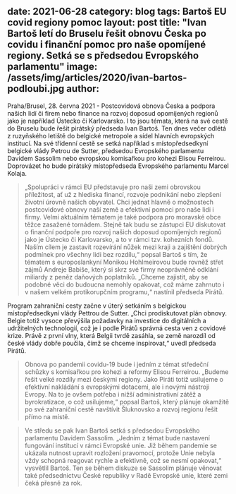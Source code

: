 date:         2021-06-28
category:     blog
tags:         Bartoš EU covid regiony pomoc
layout:       post
title:        "Ivan Bartoš letí do Bruselu řešit obnovu Česka po covidu i finanční pomoc pro naše opomíjené regiony. Setká se s předsedou Evropského parlamentu"
image:        /assets/img/articles/2020/ivan-bartos-podloubi.jpg
author:       
---


Praha/Brusel, 28. června 2021 - Postcovidová obnova Česka a podpora našich lidí či firem nebo finance na rozvoj doposud opomíjených regionů jako je například Ústecko či Karlovarsko. I to jsou témata, která na své cestě do Bruselu bude řešit pirátský předseda Ivan Bartoš. Ten dnes večer odlétá z ruzyňského letiště do belgické metropole a sídel hlavních evropských institucí. Na své třídenní cestě se setká například s místopředsedkyní belgické vlády Petrou de Sutter, předsedou Evropského parlamentu Davidem Sassolim nebo evropskou komisařkou pro kohezi Elisou Ferreirou. Doprovázet ho bude pirátský místopředseda Evropského parlamentu Marcel Kolaja.

> „Spolupráci v rámci EU představuje pro naši zemi obrovskou příležitost, ať už z hlediska financí, rozvoje podnikání nebo zlepšení životní úrovně našich obyvatel. Chci jednat hlavně o možnostech postcovidové obnovy naší země a efektivní pomoci pro naše lidi i firmy. Velmi aktuálním tématem je také podpora pro moravské obce těžce zasažené tornádem. Stejně tak budu se zástupci EU diskutovat o finanční podpoře pro rozvoj našich doposud opomíjených regionů jako je Ústecko či Karlovarsko, a to v rámci tzv. kohezních fondů. Naším cílem je zastavit rozevírání nůžek mezi kraji a zajištění dobrých podmínek pro všechny lidi bez rozdílu,“ popsal Bartoš s tím, že tématem s europoslankyní Monikou Hohlmeirovou bude rovněž střet zájmů Andreje Babiše, který si skrz své firmy neoprávněně odklání miliardy z peněz daňových poplatníků. „Chceme zajistit, aby se podobné věci do budoucna nemohly opakovat, což máme zahrnuto i v našem velkém protikorupčním programu,“ nastínil předseda Pirátů.

Program zahraniční cesty začne v úterý setkáním s belgickou místopředsedkyní vlády Pettrou de Sutter. „Chci prodiskutovat plán obnovy. Belgie totiž vysoce převýšila požadavky na investice do digitálních a udržitelných technologií, což je i podle Pirátů správná cesta ven z covidové krize. Právě z první vlny, která Belgii tvrdě zasáhla, se země narozdíl od české vlády dobře poučila, čímž se chceme inspirovat,“ uvedl předseda Pirátů.

> Obnova po pandemii covidu-19 bude i jedním z témat středeční schůzky s komisařkou pro kohezi a reformy Elisou Ferreirou. „Budeme řešit velké rozdíly mezi českými regiony. Jako Piráti totiž usilujeme o efektivní nakládání s evropskými dotacemi, ale i novými nástroji Evropy. Na to je ovšem potřeba i nižší administrativní zátěž a byrokratizace, o což usilujeme,“ popsal Bartoš, který plánuje okamžitě po své zahraniční cestě navštívit Šluknovsko a rozvoj regionu řešit přímo na místě.

> Ve středu se pak Ivan Bartoš setká s předsedou Evropského parlamentu Davidem Sassolim. „Jedním z témat bude nastavení fungování institucí v rámci Evropské unie. Již během pandemie se ukázala nutnost upravit rozložení pravomocí, protože Unie nebyla vždy schopná reagovat rychle a efektivně, což se nesmí opakovat,“ vysvětlil Bartoš. Ten se během diskuze se Sassolim plánuje věnovat také předsednictvu České republiky v Radě Evropské unie, které zemi čeká přesně za rok. 

